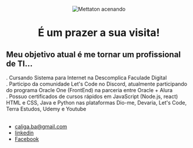 <div align="center">
 <p>
  <img src="https://media.tenor.com/9HrOALyUZ6wAAAAC/mettaton-undertale.gif%22%3E" alt="Mettaton acenando" />
</p>
<h1>É um prazer a sua visita!</h1>
</div>
<h3>
 <h2>
 Meu objetivo atual é me tornar um profissional de TI...
</h2>
 . Cursando Sistema para Internet na Descomplica Faculade Digital <br>
 . Participo da comunidade Let's Code no Discord, atualmente participando do programa Oracle One (FrontEnd) na parceria entre Oracle + Alura <br>
 . Possuo certificados de cursos rápidos em JavaScript (Node.js, react) HTML e CSS, Java e Python nas plataformas Dio-me, Devaria, Let's Code, Terra Estudos, Udemy e Youtube
</h3>
</br>
 <div align="center">

</div>
</br>
<footer>
<ul class="contacts_list">
<li>
<a href="malito: caliga.ba@gmail.com">caliga.ba@gmail.com</a>
</li>
<li>
<a href="https://www.linkedin.com/in/caliga" target="_blank">linkedin</a>
</li>
<li>
<a href="https://www.facebook.com/raimundo.caliga/" target="_blank">Facebook</a>
</li>
</ul>
<h4></h4>
</footer>
